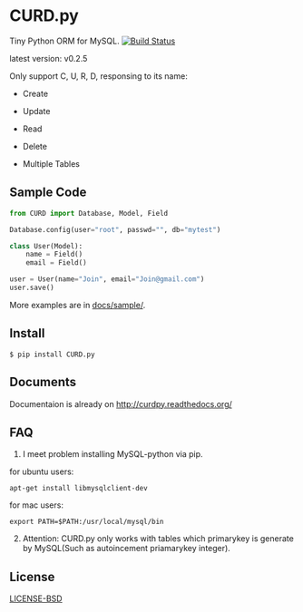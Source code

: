 CURD.py
=======

Tiny Python ORM for MySQL. 
[![Build Status](https://travis-ci.org/hit9/CURD.py.png?branch=master)](https://travis-ci.org/hit9/CURD.py)

latest version: v0.2.5

Only support C, U, R, D, responsing to its name:

- Create

- Update

- Read

- Delete

- Multiple Tables

Sample Code
-----------

```python
from CURD import Database, Model, Field

Database.config(user="root", passwd="", db="mytest")

class User(Model):
    name = Field()
    email = Field()

user = User(name="Join", email="Join@gmail.com")
user.save()
```

More examples are in [docs/sample/](http://github.com/hit9/CURD.py/tree/master/docs/sample).

Install
-------

    $ pip install CURD.py

Documents
---------

Documentaion is already on http://curdpy.readthedocs.org/

FAQ
---

1. I meet problem installing MySQL-python via pip.

  for ubuntu users:
  ```
  apt-get install libmysqlclient-dev
  ```

  for mac users:
  ```
  export PATH=$PATH:/usr/local/mysql/bin
  ```

2. Attention: CURD.py only works with tables which primarykey is generate by MySQL(Such as autoincement priamarykey integer).

License
-------

[LICENSE-BSD](https://github.com/hit9/CURD.py/blob/master/LICENSE-BSD)
